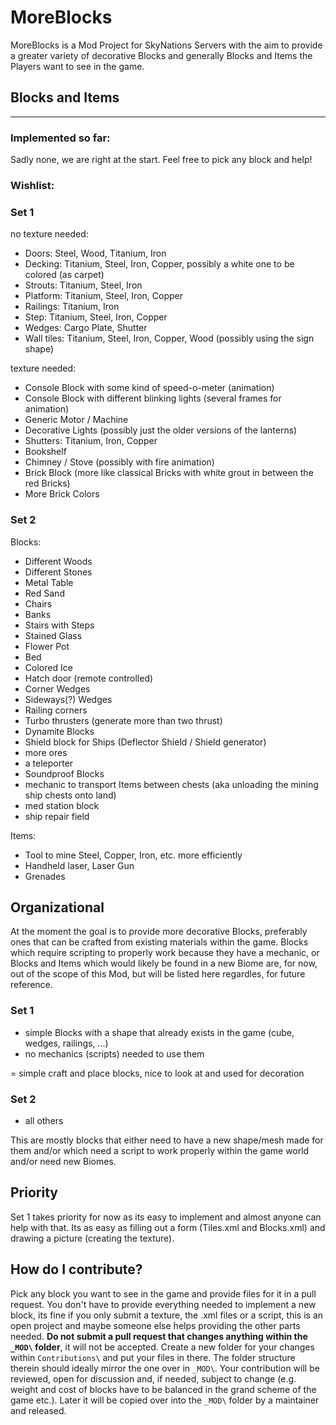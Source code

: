 # MoreBlocks
MoreBlocks is a Mod Project for SkyNations Servers with the aim to provide a greater variety of decorative Blocks and generally Blocks and Items the Players want to see in the game.

## Blocks and Items
---------------

### Implemented so far:
Sadly none, we are right at the start. Feel free to pick any block and help!

### Wishlist:
### Set 1
no texture needed:
- Doors: Steel, Wood, Titanium, Iron
- Decking: Titanium, Steel, Iron, Copper, possibly a white one to be colored (as carpet)
- Strouts: Titanium, Steel, Iron
- Platform: Titanium, Steel, Iron, Copper
- Railings: Titanium, Iron
- Step: Titanium, Steel, Iron, Copper
- Wedges: Cargo Plate, Shutter
- Wall tiles: Titanium, Steel, Iron, Copper, Wood (possibly using the sign shape)

texture needed:
- Console Block with some kind of speed-o-meter (animation)
- Console Block with different blinking lights (several frames for animation)
- Generic Motor / Machine
- Decorative Lights (possibly just the older versions of the lanterns)
- Shutters: Titanium, Iron, Copper
- Bookshelf
- Chimney / Stove (possibly with fire animation)
- Brick Block (more like classical Bricks with white grout in between the red Bricks)
- More Brick Colors

### Set 2
Blocks:
- Different Woods
- Different Stones
- Metal Table
- Red Sand
- Chairs
- Banks
- Stairs with Steps
- Stained Glass
- Flower Pot
- Bed
- Colored Ice
- Hatch door (remote controlled)
- Corner Wedges
- Sideways(?) Wedges
- Railing corners
- Turbo thrusters (generate more than two thrust)
- Dynamite Blocks
- Shield block for Ships (Deflector Shield / Shield generator)
- more ores
- a teleporter
- Soundproof Blocks
- mechanic to transport Items between chests (aka unloading the mining ship chests onto land)
- med station block
- ship repair field

Items:
- Tool to mine Steel, Copper, Iron, etc. more efficiently
- Handheld laser, Laser Gun
- Grenades

## Organizational

At the moment the goal is to provide more decorative Blocks, preferably ones that can be crafted from existing materials within the game. Blocks which require scripting to properly work because they have a mechanic, or Blocks and Items which would likely be found in a new Biome are, for now, out of the scope of this Mod, but will be listed here regardles, for future reference. 

### Set 1
- simple Blocks with a shape that already exists in the game (cube, wedges, railings, ...)
- no mechanics (scripts) needed to use them

= simple craft and place blocks, nice to look at and used for decoration
### Set 2
- all others

This are mostly blocks that either need to have a new shape/mesh made for them and/or which need a script to work properly within the game world and/or need new Biomes.

## Priority
Set 1 takes priority for now as its easy to implement and almost anyone can help with that. Its as easy as filling out a form (Tiles.xml and Blocks.xml) and drawing a picture (creating the texture).

## How do I contribute?
Pick any block you want to see in the game and provide files for it in a pull request. You don't have to provide everything needed to implement a new block, its fine if you only submit a texture, the .xml files or a script, this is an open project and maybe someone else helps providing the other parts needed.
**Do not submit a pull request that changes anything within the `_MOD\` folder**, it will not be accepted. Create a new folder for your changes within `Contributions\` and put your files in there. The folder structure therein should ideally mirror the one over in `_MOD\`. Your contribution will be reviewed, open for discussion and, if needed, subject to change (e.g. weight and cost of blocks have to be balanced in the grand scheme of the game etc.). Later it will be copied over into the `_MOD\` folder by a maintainer and released.
